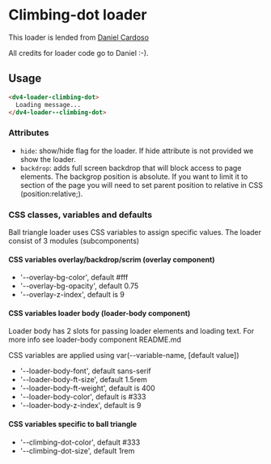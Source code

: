 # Climbing-dot loader

This loader is lended from [Daniel Cardoso](https://github.danielcardoso.net/load-awesome/animations/ball-climbing-dot.html)

All credits for loader code go to Daniel :-).

## Usage

```html
<dv4-loader-climbing-dot>
  Loading message...
</dv4-loader--climbing-dot>
```

### Attributes

- `hide`: show/hide flag for the loader. If hide attribute is not provided we show the loader.
- `backdrop`: adds full screen backdrop that will block access to page elements. The backgrop position is absolute. If you want to limit it to section of the page you will need to set parent position to relative in CSS (position:relative;).

### CSS classes, variables and defaults

Ball triangle loader uses CSS variables to assign specific values. The loader consist of 3 modules (subcomponents)

#### CSS variables overlay/backdrop/scrim (overlay component)

- '--overlay-bg-color', default #fff
- '--overlay-bg-opacity', default 0.75
- '--overlay-z-index', default is 9

#### CSS variables loader body (loader-body component)

Loader body has 2 slots for passing loader elements and loading text. For more info see loader-body component README.md

CSS variables are applied using var(--variable-name, [default value])

- '--loader-body-font', default sans-serif
- '--loader-body-ft-size', default 1.5rem
- '--loader-body-ft-weight', default is 400
- '--loader-body-color', default is #333
- '--loader-body-z-index', default is 9

#### CSS variables specific to ball triangle

- '--climbing-dot-color', default #333
- '--climbing-dot-size', default 1rem
